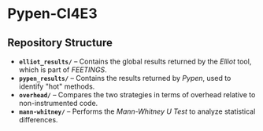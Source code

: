# Pypen-CI4E3  

## Repository Structure  

- **`elliot_results/`** – Contains the global results returned by the *Elliot* tool, which is part of *FEETINGS*.  
- **`pypen_results/`** – Contains the results returned by *Pypen*, used to identify "hot" methods.  
- **`overhead/`** – Compares the two strategies in terms of overhead relative to non-instrumented code.  
- **`mann-whitney/`** – Performs the *Mann-Whitney U Test* to analyze statistical differences.  
